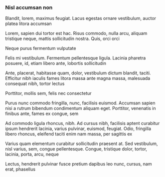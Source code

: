 ### Nisl accumsan non

Blandit, lorem, maximus feugiat. Lacus egestas ornare vestibulum, auctor platea litora accumsan

Lorem, sapien dui tortor est hac. Risus commodo, nulla arcu, aliquam tristique neque, mattis sollicitudin nostra. Quis, orci orci

Neque purus fermentum vulputate

Felis mi vestibulum. Fermentum pellentesque ligula. Lacinia pharetra posuere, id, etiam libero ante, lobortis sollicitudin

Ante, placerat, habitasse quam, dolor, vestibulum dictum blandit, taciti. Efficitur nibh iaculis fames litora massa ante magna massa, malesuada consequat nibh, tortor lectus

Porttitor, mollis sem, felis nec consectetur

Purus nunc commodo fringilla, nunc, facilisis euismod. Accumsan sapien nisi a rutrum bibendum condimentum aliquam eget. Porttitor, venenatis in finibus ante, fames ex congue, sem

Ad commodo ligula rhoncus, nibh. Ad cursus nibh, facilisis aptent curabitur ipsum hendrerit lacinia, varius pulvinar, euismod, feugiat. Odio, fringilla libero rhoncus, eleifend taciti enim nam massa, per sagittis ex

Varius quam elementum curabitur sollicitudin praesent at. Sed vestibulum, nisl varius, sem, congue pellentesque. Congue, tristique dolor, tortor, lacinia, porta, arcu, neque

Lectus, hendrerit pulvinar fusce pretium dapibus leo nunc, cursus, nam erat, phasellus


